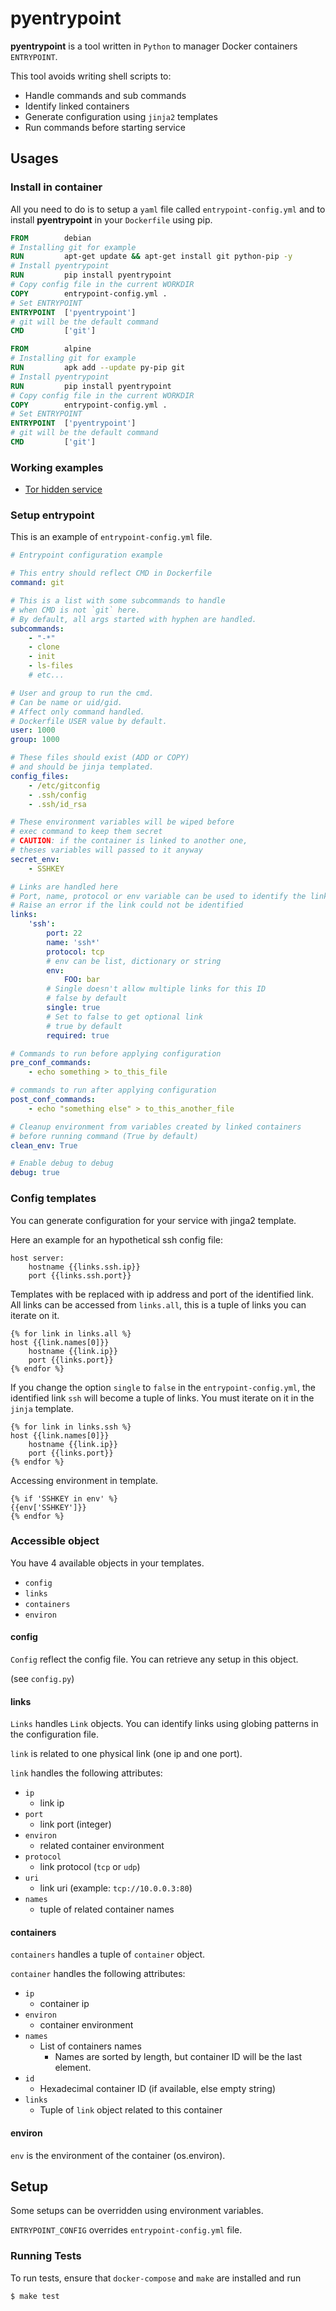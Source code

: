 # pyentrypoint

__pyentrypoint__ is a tool written in `Python` to manager Docker containers `ENTRYPOINT`.

This tool avoids writing shell scripts to:
 - Handle commands and sub commands
 - Identify linked containers
 - Generate configuration using `jinja2` templates
 - Run commands before starting service


## Usages

### Install in container

All you need to do is to setup a `yaml` file called `entrypoint-config.yml` and to install __pyentrypoint__ in your `Dockerfile` using pip.

```dockerfile
FROM        debian
# Installing git for example
RUN         apt-get update && apt-get install git python-pip -y
# Install pyentrypoint
RUN         pip install pyentrypoint
# Copy config file in the current WORKDIR
COPY        entrypoint-config.yml .
# Set ENTRYPOINT
ENTRYPOINT  ['pyentrypoint']
# git will be the default command
CMD         ['git']
```

```dockerfile
FROM        alpine
# Installing git for example
RUN         apk add --update py-pip git
# Install pyentrypoint
RUN         pip install pyentrypoint
# Copy config file in the current WORKDIR
COPY        entrypoint-config.yml .
# Set ENTRYPOINT
ENTRYPOINT  ['pyentrypoint']
# git will be the default command
CMD         ['git']
```

### Working examples
 - [Tor hidden service](https://github.com/cmehay/docker-tor-hidden-service)

### Setup entrypoint

This is an example of `entrypoint-config.yml` file.

```yaml
# Entrypoint configuration example

# This entry should reflect CMD in Dockerfile
command: git

# This is a list with some subcommands to handle
# when CMD is not `git` here.
# By default, all args started with hyphen are handled.
subcommands:
    - "-*"
    - clone
    - init
    - ls-files
    # etc...

# User and group to run the cmd.
# Can be name or uid/gid.
# Affect only command handled.
# Dockerfile USER value by default.
user: 1000
group: 1000

# These files should exist (ADD or COPY)
# and should be jinja templated.
config_files:
    - /etc/gitconfig
    - .ssh/config
    - .ssh/id_rsa

# These environment variables will be wiped before
# exec command to keep them secret
# CAUTION: if the container is linked to another one,
# theses variables will passed to it anyway
secret_env:
    - SSHKEY

# Links are handled here
# Port, name, protocol or env variable can be used to identify the links
# Raise an error if the link could not be identified
links:
    'ssh':
        port: 22
        name: 'ssh*'
        protocol: tcp
        # env can be list, dictionary or string
        env:
            FOO: bar
        # Single doesn't allow multiple links for this ID
        # false by default
        single: true
        # Set to false to get optional link
        # true by default
        required: true

# Commands to run before applying configuration
pre_conf_commands:
    - echo something > to_this_file

# commands to run after applying configuration
post_conf_commands:
    - echo "something else" > to_this_another_file

# Cleanup environment from variables created by linked containers
# before running command (True by default)
clean_env: True

# Enable debug to debug
debug: true
```

### Config templates

You can generate configuration for your service with jinga2 template.

Here an example for an hypothetical ssh config file:

```jinga
host server:
    hostname {{links.ssh.ip}}
    port {{links.ssh.port}}
```

Templates with be replaced with ip address and port of the identified link. All links can be accessed from `links.all`, this is a tuple of links you can iterate on it.

```jinga
{% for link in links.all %}
host {{link.names[0]}}
    hostname {{link.ip}}
    port {{links.port}}
{% endfor %}
```

If you change the option `single` to `false` in the `entrypoint-config.yml`, the identified link `ssh` will become a tuple of links. You must iterate on it in the `jinja` template.

```jinga
{% for link in links.ssh %}
host {{link.names[0]}}
    hostname {{link.ip}}
    port {{links.port}}
{% endfor %}
```

Accessing environment in template.

```jinga
{% if 'SSHKEY in env' %}
{{env['SSHKEY']}}
{% endfor %}
```

### Accessible object

You have 4 available objects in your templates.

 - `config`
 - `links`
 - `containers`
 - `environ`

#### config

`Config` reflect the config file. You can retrieve any setup in this object.

(see `config.py`)

#### links

`Links` handles `Link` objects. You can identify links using globing patterns in the configuration file.

`link` is related to one physical link (one ip and one port).

`link` handles the following attributes:
  - `ip`
    - link ip
  - `port`
    - link port (integer)
  - `environ`
    - related container environment
  - `protocol`
    - link protocol (`tcp` or `udp`)
  - `uri`
    - link uri (example: `tcp://10.0.0.3:80`)
  - `names`
    - tuple of related container names

#### containers
`containers` handles a tuple of `container` object.

`container` handles the following attributes:
  - `ip`
    - container ip
  - `environ`
    - container environment
  - `names`
    - List of containers names
      - Names are sorted by length, but container ID will be the last element.
  - `id`
    - Hexadecimal container ID (if available, else empty string)
  - `links`
    - Tuple of `link` object related to this container

#### environ
`env` is the environment of the container (os.environ).

## Setup

Some setups can be overridden using environment variables.

`ENTRYPOINT_CONFIG` overrides `entrypoint-config.yml` file.

### Running Tests

To run tests, ensure that `docker-compose` and `make` are installed and run

```shell
$ make test
```
